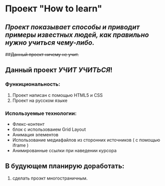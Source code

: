 #            Проект "How to learn" 

## _Проект показывает  способы и приводит примеры известных людей, как правильно нужно учиться чему-либо._
##~~Данный проект ничему не учит.~~ 
## Данный проект *УЧИТ УЧИТЬСЯ*!

### Функициональность:
1. Проект написан с помощью HTML5 и CSS
2. Проект на русском языке

### Используемые технологии:
* Флекс-контент
* блок с использоваием  Grid Layout
* Анимация элементов 
* Использование медиафайлов из сторонних источников ( с помощью iframe )
* Анимированные ссылки при наведении курсора
  
## В будующем планирую доработать: 
1. сделать проэкт многостраничным.